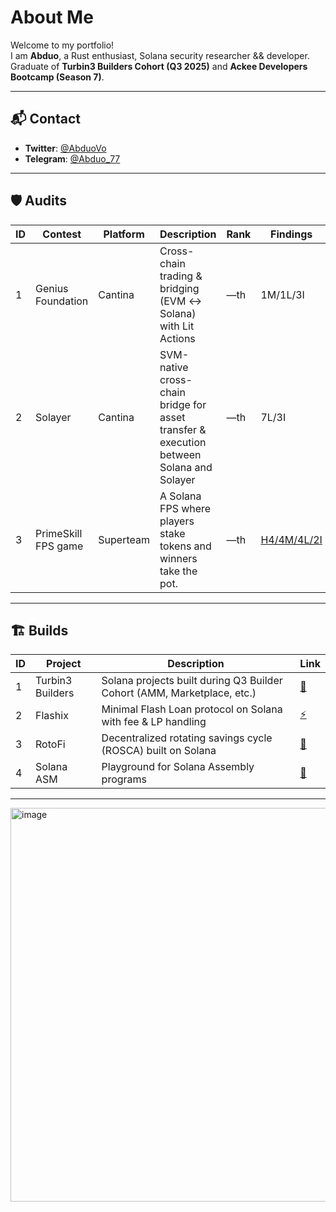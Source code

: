 # About Me

Welcome to my portfolio!  
I am **Abduo**, a Rust enthusiast, Solana security researcher && developer.  
Graduate of **Turbin3 Builders Cohort (Q3 2025)** and **Ackee Developers Bootcamp (Season 7)**.

---

## 📬 Contact

- **Twitter**: [@AbduoVo](https://x.com/AbduoVo)
- **Telegram**: [@Abduo_77](https://t.me/Abduo_77)

---

## 🛡️ Audits

| ID | Contest | Platform | Description | Rank | Findings |
|----|----------|-------------|----------|------|--------|
| 1  | Genius Foundation | Cantina | Cross-chain trading & bridging (EVM ↔ Solana) with Lit Actions | —th | 1M/1L/3I |
| 2  | Solayer           | Cantina | SVM-native cross-chain bridge for asset transfer & execution between Solana and Solayer | —th | 7L/3I |
| 3  | PrimeSkill FPS game           | Superteam | A Solana FPS where players stake tokens and winners take the pot. | —th | [H4/4M/4L/2I](https://github.com/Abduovv/reports/blob/main/wager-program-audit-report.md) |


---

## 🏗️ Builds 

| ID | Project     | Description                                                               | Link                                                   |
| -- | ----------- | ------------------------------------------------------------------------- | ------------------------------------------------------ |
| 1  | Turbin3 Builders | Solana projects built during Q3 Builder Cohort (AMM, Marketplace, etc.) | [🔧](https://github.com/Abduovv/Q3_25_Builder_Abduovv) |
| 2  | Flashix          | Minimal Flash Loan protocol on Solana with fee & LP handling           | [⚡](https://github.com/Abduovv/Flashix)               |
| 3  | RotoFi           | Decentralized rotating savings cycle (ROSCA) built on Solana          | [🔁](https://github.com/Abduovv/RotoFi/tree/main)     |
| 4  | Solana ASM       | Playground for Solana Assembly programs                               | [🧩](https://github.com/Abduovv/solana-asm)           |

---

<img width="1200" height="630" alt="image" src="https://github.com/user-attachments/assets/db680bbb-6667-4e3f-a729-68173611ee34" />

